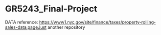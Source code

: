 # GR5243_Final-Project
DATA reference:
https://www1.nyc.gov/site/finance/taxes/property-rolling-sales-data.pageJust another repository
